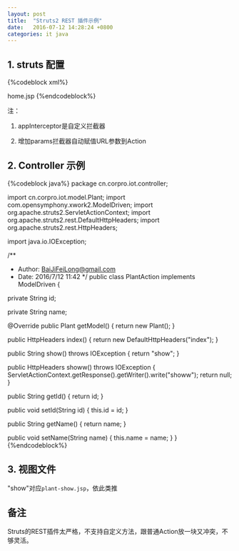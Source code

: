 ```yaml
---
layout: post
title:  "Struts2 REST 插件示例"
date:   2016-07-12 14:28:24 +0800
categories: it java
---
```


## 1. struts 配置

{%codeblock xml%}
<?xml version="1.0" encoding="UTF-8" ?>
<!DOCTYPE struts PUBLIC
"-//Apache Software Foundation//DTD Struts Configuration 2.3//EN"
"http://struts.apache.org/dtds/struts-2.3.dtd">
<struts>
<constant name="struts.convention.result.path" value="/"/>
<constant name="struts.custom.i18n.resources" value="i18n"/>

<constant name="struts.convention.action.suffix" value="Action"/>
<constant name="struts.convention.action.mapAllMatches" value="true"/>
<constant name="struts.convention.default.parent.package" value="me"/>
<constant name="struts.convention.package.locators" value="action"/>

<package name="me" namespace="" extends="rest-default">
<interceptors>
<interceptor name="appInterceptor" class="cn.corpro.iot.AppInterceptor"/>
<interceptor-stack name="appInterceptorStack">
<interceptor-ref name="appInterceptor"/>
<interceptor-ref name="params"/>
<interceptor-ref name="restDefaultStack"/>
</interceptor-stack>
</interceptors>

<default-interceptor-ref name="appInterceptorStack"/>

<action name="" class="cn.corpro.iot.action.HomeAction" method="index">
<result>home.jsp</result>
</action>
</package>
</struts>
{%endcodeblock%}

注：

1. appInterceptor是自定义拦截器

2. 增加params拦截器自动赋值URL参数到Action

## 2. Controller 示例

{%codeblock java%}
package cn.corpro.iot.controller;

import cn.corpro.iot.model.Plant;
import com.opensymphony.xwork2.ModelDriven;
import org.apache.struts2.ServletActionContext;
import org.apache.struts2.rest.DefaultHttpHeaders;
import org.apache.struts2.rest.HttpHeaders;

import java.io.IOException;

/**
* Author: BaiJiFeiLong@gmail.com
* Date: 2016/7/12 11:42
*/
public class PlantAction implements ModelDriven<Plant> {

private String id;

private String name;

@Override
public Plant getModel() {
return new Plant();
}

public HttpHeaders index() {
return new DefaultHttpHeaders("index");
}

public String show() throws IOException {
return "show";
}

public HttpHeaders showw() throws IOException {
ServletActionContext.getResponse().getWriter().write("showw");
return null;
}

public String getId() {
return id;
}

public void setId(String id) {
this.id = id;
}

public String getName() {
return name;
}

public void setName(String name) {
this.name = name;
}
}
{%endcodeblock%}

## 3. 视图文件

"show"对应`plant-show.jsp`，依此类推

## 备注

Struts的REST插件太严格，不支持自定义方法，跟普通Action放一块又冲突，不够灵活。
